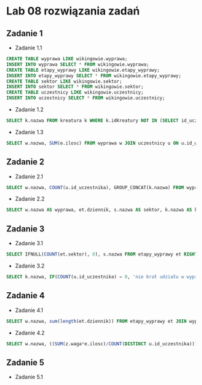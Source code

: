 # Lab 08 rozwiązania zadań

## Zadanie 1
* Zadanie 1.1
```sql
CREATE TABLE wyprawa LIKE wikingowie.wyprawa;
INSERT INTO wyprawa SELECT * FROM wikingowie.wyprawa;
CREATE TABLE etapy_wyprawy LIKE wikingowie.etapy_wyprawy;
INSERT INTO etapy_wyprawy SELECT * FROM wikingowie.etapy_wyprawy;
CREATE TABLE sektor LIKE wikingowie.sektor;
INSERT INTO sektor SELECT * FROM wikingowie.sektor;
CREATE TABLE uczestnicy LIKE wikingowie.uczestnicy;
INSERT INTO uczestnicy SELECT * FROM wikingowie.uczestnicy;
```
* Zadanie 1.2
```sql
SELECT k.nazwa FROM kreatura k WHERE k.idKreatury NOT IN (SELECT id_uczestnika FROM uczestnicy);
```
* Zadanie 1.3
```sql
SELECT w.nazwa, SUM(e.ilosc) FROM wyprawa w JOIN uczestnicy u ON u.id_wyprawy = w.id_wyprawy JOIN ekwipunek e ON e.idKreatury = u.id_uczestnika GROUP BY w.nazwa;
```
## Zadanie 2
* Zadanie 2.1
```sql
SELECT w.nazwa, COUNT(u.id_uczestnika), GROUP_CONCAT(k.nazwa) FROM wyprawa w JOIN uczestnicy u ON w.id_wyprawy = u.id_wyprawy JOIN kreatura k ON u.id_uczestnika = k.idKreatury GROUP BY w.nazwa;
```
* Zadanie 2.2
```sql
SELECT w.nazwa AS wyprawa, et.dziennik, s.nazwa AS sektor, k.nazwa AS kierownik FROM etapy_wyprawy et JOIN sektor s ON et.sektor = s.id_sektora JOIN wyprawa w ON et.idWyprawy = w.id_wyprawy JOIN kreatura k ON k.idKreatury = w.kierownik ORDER BY w.data_rozpoczecia ASC, et.idEtapu ASC;
```
## Zadanie 3
* Zadanie 3.1
```sql
SELECT IFNULL(COUNT(et.sektor), 0), s.nazwa FROM etapy_wyprawy et RIGHT JOIN sektor s ON et.sektor = s.id_sektora GROUP BY s.nazwa;
```
* Zadanie 3.2
```sql
SELECT k.nazwa, IF(COUNT(u.id_uczestnika) = 0, 'nie brał udziału w wyprawie', 'brał udział w wyprawie') FROM kreatura k LEFT JOIN uczestnicy u ON k.idKreatury = u.id_uczestnika GROUP BY k.nazwa;
```
## Zadanie 4
* Zadanie 4.1
```sql
SELECT w.nazwa, sum(length(et.dziennik)) FROM etapy_wyprawy et JOIN wyprawa w ON et.idWyprawy = w.id_wyprawy GROUP BY idWyprawy HAVING sum(length(et.dziennik)) < 400;
```
* Zadanie 4.2
```sql
SELECT w.nazwa, ((SUM(z.waga*e.ilosc)/COUNT(DISTINCT u.id_uczestnika))) AS srednia_waga FROM wyprawa w JOIN uczestnicy u ON w.id_wyprawy = u.id_wyprawy JOIN ekwipunek e ON u.id_uczestnika = e.idKreatury JOIN zasob z ON e.idZasobu = z.idZasobu GROUP BY w.nazwa;
```
## Zadanie 5
* Zadanie 5.1
```sql

```
